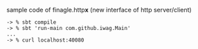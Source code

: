
sample code of finagle.http**x** (new interface of http server/client)

```
-> % sbt compile
-> % sbt 'run-main com.github.iwag.Main'
...
-> % curl localhost:40080
```
